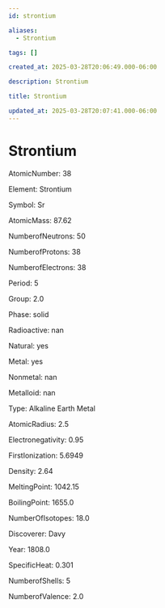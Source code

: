 ```yaml
---
id: strontium

aliases:
  - Strontium

tags: []

created_at: 2025-03-28T20:06:49.000-06:00

description: Strontium

title: Strontium

updated_at: 2025-03-28T20:07:41.000-06:00
---
```


# Strontium

AtomicNumber: 38

Element: Strontium

Symbol: Sr

AtomicMass: 87.62

NumberofNeutrons: 50

NumberofProtons: 38

NumberofElectrons: 38

Period: 5

Group: 2.0

Phase: solid

Radioactive: nan

Natural: yes

Metal: yes

Nonmetal: nan

Metalloid: nan

Type: Alkaline Earth Metal

AtomicRadius: 2.5

Electronegativity: 0.95

FirstIonization: 5.6949

Density: 2.64

MeltingPoint: 1042.15

BoilingPoint: 1655.0

NumberOfIsotopes: 18.0

Discoverer: Davy

Year: 1808.0

SpecificHeat: 0.301

NumberofShells: 5

NumberofValence: 2.0
